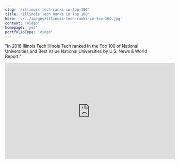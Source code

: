 ```yaml
---
slug: '/illinois-tech-ranks-in-top-100'
title: 'Illinois Tech Ranks in Top 100'
hero: './../images/illinois-tech-ranks-in-top-100.jpg'
content: 'video'
homepage: 'yes'
portfolioType: 'video'
---
```


"In 2018 Illinois Tech Illinois Tech ranked in the Top 100 of National Universities and Best
Value National Universities by U.S. News & World Report."

<iframe width="560" height="315" src="https://www.youtube.com/embed/ohw__7wGTvw" frameborder="0" allow="accelerometer; autoplay; encrypted-media; gyroscope; picture-in-picture" allowfullscreen></iframe>
